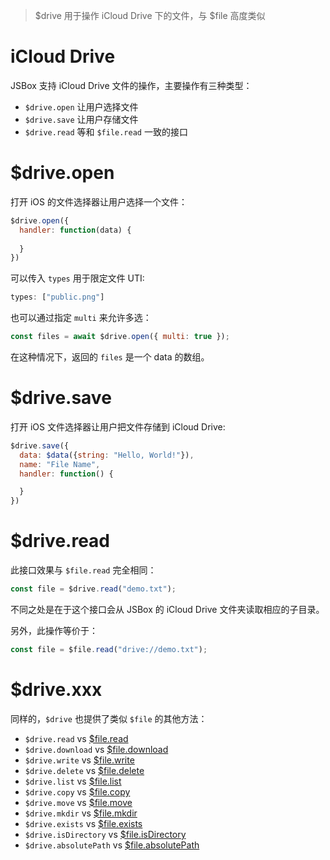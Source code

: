 > $drive 用于操作 iCloud Drive 下的文件，与 $file 高度类似

# iCloud Drive

JSBox 支持 iCloud Drive 文件的操作，主要操作有三种类型：

- `$drive.open` 让用户选择文件
- `$drive.save` 让用户存储文件
- `$drive.read` 等和 `$file.read` 一致的接口

# $drive.open

打开 iOS 的文件选择器让用户选择一个文件：

```js
$drive.open({
  handler: function(data) {
    
  }
})
```

可以传入 `types` 用于限定文件 UTI:

```js
types: ["public.png"]
```

也可以通过指定 `multi` 来允许多选：

```js
const files = await $drive.open({ multi: true });
```

在这种情况下，返回的 `files` 是一个 data 的数组。

# $drive.save

打开 iOS 文件选择器让用户把文件存储到 iCloud Drive:

```js
$drive.save({
  data: $data({string: "Hello, World!"}),
  name: "File Name",
  handler: function() {

  }
})
```

# $drive.read

此接口效果与 `$file.read` 完全相同：

```js
const file = $drive.read("demo.txt");
```

不同之处是在于这个接口会从 JSBox 的 iCloud Drive 文件夹读取相应的子目录。

另外，此操作等价于：

```js
const file = $file.read("drive://demo.txt");
```

# $drive.xxx

同样的，`$drive` 也提供了类似 `$file` 的其他方法：

- `$drive.read` vs [$file.read](file/method.md?id=filereadpath)
- `$drive.download` vs [$file.download](file/method.md?id=filedownloadpath)
- `$drive.write` vs [$file.write](file/method.md?id=filewriteobject)
- `$drive.delete` vs [$file.delete](file/method.md?id=filedeletepath)
- `$drive.list` vs [$file.list](file/method.md?id=filelistpath)
- `$drive.copy` vs [$file.copy](file/method.md?id=filecopyobject)
- `$drive.move` vs [$file.move](file/method.md?id=filemoveobject)
- `$drive.mkdir` vs [$file.mkdir](file/method.md?id=filemkdirpath)
- `$drive.exists` vs [$file.exists](file/method.md?id=fileexistspath)
- `$drive.isDirectory` vs [$file.isDirectory](file/method.md?id=fileisdirectorypath)
- `$drive.absolutePath` vs [$file.absolutePath](file/method.md?id=fileabsolutepath)